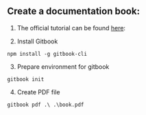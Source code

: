 ## Create a documentation book:

1. The official tutorial can be found [here](https://github.com/GitbookIO/gitbook-cli):

2. Install Gitbook
```
npm install -g gitbook-cli
```
3. Prepare environment for gitbook
```
gitbook init
```

4. Create PDF file
```
gitbook pdf .\ .\book.pdf
```
